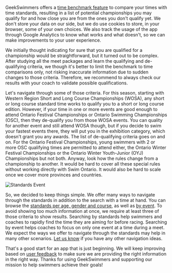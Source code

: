 GeekSwimmers offers a [time benchmark feature](/#time-benchmark) to compare your times with time standards, resulting in a list of potential championships you may qualify for and how close you are from the ones you don't qualify yet. We don't store your data on our side, but we do use cookies to store, in your browser, some of your own choices. We also track the usage of the app through Google Analytics to know what works and what doesn't, so we can make improvements to your user experience.

We initially thought indicating for sure that you are qualified for a championship  would be straightforward, but it turned out to be complex. After studying all the meet packages and learn the qualifying and de-qualifying criteria, we though it's better to limit the benchmark to time comparisons only, not risking inaccurate information due to sudden changes to those criteria. Therefore, we recommend to always check our results with your coach to validate possible qualifications.

Let's navigate through some of those criteria. For this season, starting with Western Region Short and Long Course Championships (WOSA), any short or long course standard time works to qualify you to a short or long course edition. However, if your time in one or more events are good enough to attend Ontario Festival Championships or Ontario Swimming Championships (OSC), then they de-qualify you from those WOSA events. You can quality for another event and still attend WOSA though, but if you decide to swim your fastest events there, they will put you in the exhibition category, which doesn't grant you any awards. The list of de-qualifying criteria goes on and on. For the Ontario Festival Championships, young swimmers with 2 or more OSC qualifying times are permitted to attend either, the Ontario Winter Festival Championships or the Ontario Winter Youth-Junior (OYJ) Championships but not both. Anyway, look how the rules change from a championship to another. It would be hard to cover all these special rules without working directly with Swim Ontario. It would also be hard to scale once we cover more provinces and countries.

![Standards Event](/static/images/content/how-time-benchmark-works-1.png)

So, we decided to keep things simple. We offer many ways to navigate through the standards in addition to the search with a time at hand. You can browse the [standards per age, gender and course](/times/standards), as well as [by event](/times/standards/2/). To avoid showing too much information at once, we require at least three of those criteria to show results. Searching by standards help swimmers and coaches to rapidly find the time they are aiming for before racing. Searching by event helps coaches to focus on only one event at a time during a meet. We expect the ways we offer to navigate through the standards may help in many other scenarios. [Let us know](https://forms.gle/aBGhqxbqDJvEEUaA8) if you have any other navigation ideas.

That's a good start for an app that is just beginning. We will keep improving based on [user feedback](https://forms.gle/aBGhqxbqDJvEEUaA8) to make sure we are providing the right information in the right way. Thanks for using GeekSwimmers and supporting our mission to help swimmers achieve their goals!